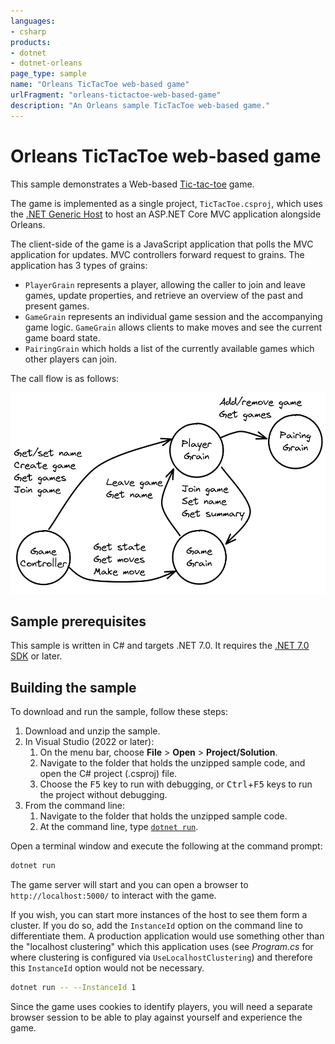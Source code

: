 ```yaml
---
languages:
- csharp
products:
- dotnet
- dotnet-orleans
page_type: sample
name: "Orleans TicTacToe web-based game"
urlFragment: "orleans-tictactoe-web-based-game"
description: "An Orleans sample TicTacToe web-based game."
---
```


# Orleans TicTacToe web-based game

This sample demonstrates a Web-based [Tic-tac-toe](https://en.wikipedia.org/wiki/Tic-tac-toe) game.

The game is implemented as a single project, `TicTacToe.csproj`, which uses the [.NET Generic Host](https://docs.microsoft.com/dotnet/core/extensions/generic-host) to host an ASP.NET Core MVC application alongside Orleans.

The client-side of the game is a JavaScript application that polls the MVC application for updates. MVC controllers forward request to grains. The application has 3 types of grains:

* `PlayerGrain` represents a player, allowing the caller to join and leave games, update properties, and retrieve an overview of the past and present games.
* `GameGrain` represents an individual game session and the accompanying game logic. `GameGrain` allows clients to make moves and see the current game board state.
* `PairingGrain` which holds a list of the currently available games which other players can join.

The call flow is as follows:

![A diagram showing the calls made in the application](dataflow.png)

## Sample prerequisites

This sample is written in C# and targets .NET 7.0. It requires the [.NET 7.0 SDK](https://dotnet.microsoft.com/download/dotnet/7.0) or later.

## Building the sample

To download and run the sample, follow these steps:

1. Download and unzip the sample.
2. In Visual Studio (2022 or later):
    1. On the menu bar, choose **File** > **Open** > **Project/Solution**.
    2. Navigate to the folder that holds the unzipped sample code, and open the C# project (.csproj) file.
    3. Choose the <kbd>F5</kbd> key to run with debugging, or <kbd>Ctrl</kbd>+<kbd>F5</kbd> keys to run the project without debugging.
3. From the command line:
   1. Navigate to the folder that holds the unzipped sample code.
   2. At the command line, type [`dotnet run`](https://docs.microsoft.com/dotnet/core/tools/dotnet-run).

Open a terminal window and execute the following at the command prompt:

```bash
dotnet run
```

The game server will start and you can open a browser to `http://localhost:5000/` to interact with the game.

If you wish, you can start more instances of the host to see them form a cluster. If you do so, add the `InstanceId` option on the command line to differentiate them. A production application would use something other than the "localhost clustering" which this application uses (see _Program.cs_ for where clustering is configured via `UseLocalhostClustering`) and therefore this `InstanceId` option would not be necessary.

```bash
dotnet run -- --InstanceId 1
```

Since the game uses cookies to identify players, you will need a separate browser session to be able to play against yourself and experience the game.
